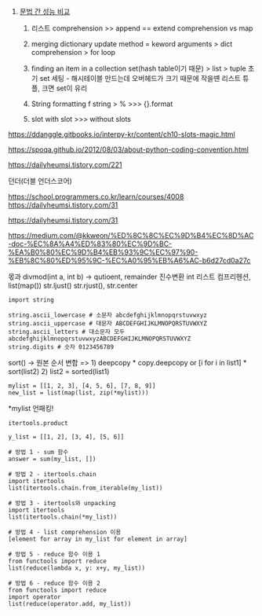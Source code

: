 1. [문법 간 성능 비교](https://www.youtube.com/watch?v=Txz7K6Zc-_M)
	1. 리스트
	comprehension >> append == extend
	comprehension vs map
	
	 2. merging dictionary
	 update method = keword arguments  > dict comprehension > for loop
	2. finding an item in a collection
	set(hash table이기 때문) > list > tuple 
	초기 set 세팅 - 해시테이블 만드는데 오버헤드가 크기 때문에 작을떈 리스트 튜플, 크면 set이 유리
	3. String formatting
	f string > % >>> {}.format
	4. slot
	with slot >>> without slots


https://ddanggle.gitbooks.io/interpy-kr/content/ch10-slots-magic.html

https://spoqa.github.io/2012/08/03/about-python-coding-convention.html

https://dailyheumsi.tistory.com/221

던더(더블 언더스코어)

https://school.programmers.co.kr/learn/courses/4008
https://dailyheumsi.tistory.com/31

https://dailyheumsi.tistory.com/31

https://medium.com/@kkweon/%ED%8C%8C%EC%9D%B4%EC%8D%AC-doc-%EC%8A%A4%ED%83%80%EC%9D%BC-%EA%B0%80%EC%9D%B4%EB%93%9C%EC%97%90-%EB%8C%80%ED%95%9C-%EC%A0%95%EB%A6%AC-b6d27cd0a27c

몫과 divmod(int a, int b) -> qutioent, remainder
진수변환 int
리스트 컴프리헨션, list(map())
str.ljust() str.rjust(), str.center
```
import string 

string.ascii_lowercase # 소문자 abcdefghijklmnopqrstuvwxyz
string.ascii_uppercase # 대문자 ABCDEFGHIJKLMNOPQRSTUVWXYZ
string.ascii_letters # 대소문자 모두 abcdefghijklmnopqrstuvwxyzABCDEFGHIJKLMNOPQRSTUVWXYZ
string.digits # 숫자 0123456789
```

sort() -> 원본 순서 변함
=> 1) deepcopy
	* copy.deepcopy or [i for i in list1]
	* sort(list2)
	2) list2 = sorted(list1)
```
mylist = [[1, 2, 3], [4, 5, 6], [7, 8, 9]]
new_list = list(map(list, zip(*mylist)))
```
*mylist 언패킹!

```
itertools.product
```

```
y_list = [[1, 2], [3, 4], [5, 6]]

# 방법 1 - sum 함수
answer = sum(my_list, [])

# 방법 2 - itertools.chain
import itertools
list(itertools.chain.from_iterable(my_list))

# 방법 3 - itertools와 unpacking
import itertools
list(itertools.chain(*my_list))

# 방법 4 - list comprehension 이용
[element for array in my_list for element in array]

# 방법 5 - reduce 함수 이용 1
from functools import reduce
list(reduce(lambda x, y: x+y, my_list))

# 방법 6 - reduce 함수 이용 2
from functools import reduce
import operator
list(reduce(operator.add, my_list))
```
<!--stackedit_data:
eyJoaXN0b3J5IjpbMTgyMDEwMDkzMywtMTI3ODU0ODQ2OCwtMT
Y4ODQ2NDgyNCwtNTAwMTg1NTQwLDE1OTA0OTY2NDQsMTcwNzIw
NzkyMywxNzkyMDk2NTY2LDE0NTY1Njk3MDMsMTk1OTQyMDQyOC
w5NDc1MDM3NzEsLTE0NjY0MTM3ODQsMTk0MDEyMzU1OF19
-->